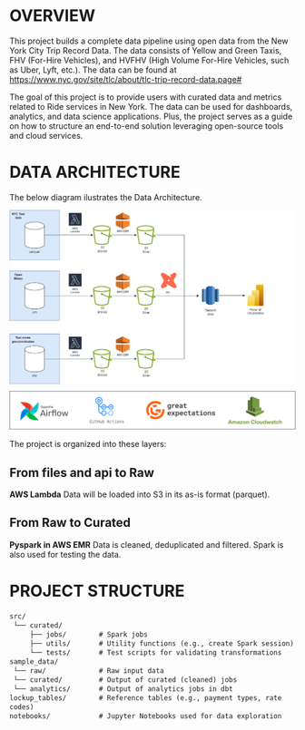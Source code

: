 # OVERVIEW
This project builds a complete data pipeline using open data from the New York City Trip Record Data. The data consists of Yellow and Green Taxis, FHV (For-Hire Vehicles), and HVFHV (High Volume For-Hire Vehicles, such as Uber, Lyft, etc.). The data can be found at https://www.nyc.gov/site/tlc/about/tlc-trip-record-data.page#

The goal of this project is to provide users with curated data and metrics related to Ride services in New York. The data can be used for dashboards, analytics, and data science applications. Plus, the project serves as a guide on how to structure an end-to-end solution leveraging open-source tools and cloud services.

# DATA ARCHITECTURE

The below diagram ilustrates the Data Architecture.

![Project Structure](architecture_diagram.png)

The project is organized into these layers:

## From files and api to Raw
**AWS Lambda**
Data will be loaded into S3 in its as-is format (parquet).

## From Raw to Curated
**Pyspark in AWS EMR**
Data is cleaned, deduplicated and filtered. Spark is also used for testing the data. 

# PROJECT STRUCTURE

```
src/
 └── curated/
     ├── jobs/        # Spark jobs
     ├── utils/       # Utility functions (e.g., create Spark session)
     └── tests/       # Test scripts for validating transformations
sample_data/
 └── raw/             # Raw input data
 └── curated/         # Output of curated (cleaned) jobs
 └── analytics/       # Output of analytics jobs in dbt
lockup_tables/        # Reference tables (e.g., payment types, rate codes)
notebooks/            # Jupyter Notebooks used for data exploration
```

